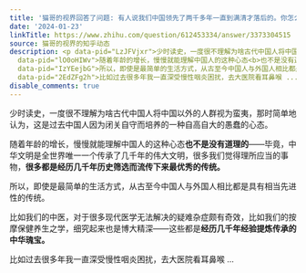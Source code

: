 ```yaml
---
title: '猫哥的视界回答了问题: 有人说我们中国领先了两千多年一直到满清才落后的。你怎么看?'
date: '2024-01-23'
linkTitle: https://www.zhihu.com/question/612453334/answer/3373304515
source: 猫哥的视界的知乎动态
description: <p data-pid="LzJFVjxr">少时读史，一度很不理解为啥古代中国人将中国以外的人群视为蛮夷，那时简单地认为，这是过去中国人因为闭关自守而培养的一种自高自大的愚蠢的心态。</p><p
  data-pid="lO0oHIWv">随着年龄的增长，慢慢就能理解中国人的这种心态<b>也不是没有道理的</b>——毕竟，中华文明是全世界唯一一个传承了几千年的伟大文明，很多我们觉得理所应当的事物，<b>很多都是经历几千年历史筛选而流传下来最优秀的传统。</b></p><p
  data-pid="IzYEejbG">所以，即使是最简单的生活方式，从古至今中国人与外国人相比都是具有相当先进性的传统。</p><p data-pid="O4V5OFMc">比如我们的中医，对于很多现代医学无法解决的疑难杂症颇有奇效，比如我们的按摩保健养生之学，细究起来也是博大精深——这些都是<b>经历几千年经验提炼传承的中华瑰宝。</b></p><p
  data-pid="2EdZFg2h">比如过去很多年我一直深受慢性咽炎困扰，去大医院看耳鼻喉 ...
disable_comments: true
---
```

<p data-pid="LzJFVjxr">少时读史，一度很不理解为啥古代中国人将中国以外的人群视为蛮夷，那时简单地认为，这是过去中国人因为闭关自守而培养的一种自高自大的愚蠢的心态。</p><p data-pid="lO0oHIWv">随着年龄的增长，慢慢就能理解中国人的这种心态<b>也不是没有道理的</b>——毕竟，中华文明是全世界唯一一个传承了几千年的伟大文明，很多我们觉得理所应当的事物，<b>很多都是经历几千年历史筛选而流传下来最优秀的传统。</b></p><p data-pid="IzYEejbG">所以，即使是最简单的生活方式，从古至今中国人与外国人相比都是具有相当先进性的传统。</p><p data-pid="O4V5OFMc">比如我们的中医，对于很多现代医学无法解决的疑难杂症颇有奇效，比如我们的按摩保健养生之学，细究起来也是博大精深——这些都是<b>经历几千年经验提炼传承的中华瑰宝。</b></p><p data-pid="2EdZFg2h">比如过去很多年我一直深受慢性咽炎困扰，去大医院看耳鼻喉 ...